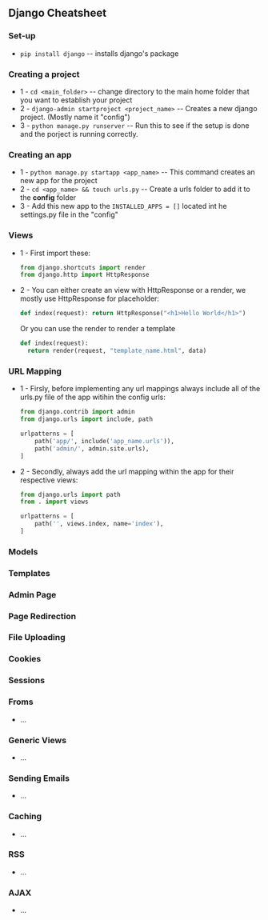 ## Django Cheatsheet

### Set-up

- `pip install django` -- installs django's package

### Creating a project

- 1 - `cd <main_folder>` -- change directory to the main home folder that you want to establish your project
- 2 - `django-admin startproject <project_name>` -- Creates a new django project. (Mostly name it "config")
- 3 - `python manage.py runserver` -- Run this to see if the setup is done and the porject is running correctly.

### Creating an app

- 1 - `python manage.py startapp <app_name>` -- This command creates an new app for the project
- 2 - `cd <app_name> && touch urls.py` -- Create a urls folder to add it to the __config__ folder
- 3 - Add this new app to the `INSTALLED_APPS = []` located int he settings.py file in the "config"

### Views

- 1 - First import these:
  ```python
  from django.shortcuts import render
  from django.http import HttpResponse
  ```
- 2 - You can either create an view with HttpResponse or a render, we mostly use HttpResponse for placeholder:
  ```python
  def index(request): return HttpResponse("<h1>Hello World</h1>")
  ```
  Or you can use the render to render a template 
  ```python
  def index(request):
    return render(request, "template_name.html", data)
  ```

### URL Mapping

- 1 - Firsly, before implementing any url mappings always include all of the urls.py file of the app witihin the config urls:
  ```python
  from django.contrib import admin
  from django.urls import include, path

  urlpatterns = [
      path('app/', include('app_name.urls')),
      path('admin/', admin.site.urls),
  ]
  ```
- 2 - Secondly, always add the url mapping within the app for their respective views:
  ```python 
  from django.urls import path
  from . import views

  urlpatterns = [
      path('', views.index, name='index'),
  ]
  ```

### Models

### Templates

### Admin Page

### Page Redirection

### File Uploading

### Cookies

### Sessions

### Froms

- ...

### Generic Views

- ...

### Sending Emails

- ...

### Caching

- ...

### RSS

- ...

### AJAX

- ...
